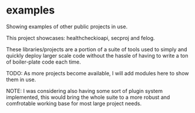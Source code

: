 # examples
Showing examples of other public projects in use.

This project showcases: healthcheckioapi, secproj and felog.

These libraries/projects are a portion of a suite of tools used to simply and quickly deploy
larger scale code without the hassle of having to write a ton of boiler-plate code each time.


TODO: As more projects become available, I will add modules here to show them in use.

NOTE: I was considering also having some sort of plugin system implemented, this would bring 
the whole suite to a more robust and comfrotable working base for most large project needs.